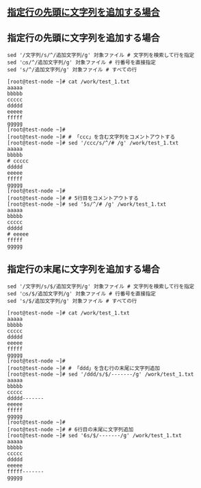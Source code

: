 ## [指定行の先頭に文字列を追加する場合](https://orebibou.com/ja/home/201602/20160227_001/#:~:text=sed%E3%81%A7%E3%80%81%E6%8C%87%E5%AE%9A%E3%81%97%E3%81%9F%E8%A1%8C,%E3%82%92%E6%8C%87%E5%AE%9A%E3%81%99%E3%82%8C%E3%81%B0%E3%81%84%E3%81%84%E3%80%82)

## 指定行の先頭に文字列を追加する場合

```
sed '/文字列/s/^/追加文字列/g' 対象ファイル # 文字列を検索して行を指定
sed '◯s/^/追加文字列/g' 対象ファイル # 行番号を直接指定
sed 's/^/追加文字列/g' 対象ファイル # すべての行
```

```
[root@test-node ~]# cat /work/test_1.txt
aaaaa
bbbbb
ccccc
ddddd
eeeee
fffff
ggggg
[root@test-node ~]#
[root@test-node ~]# # 「ccc」を含む文字列をコメントアウトする
[root@test-node ~]# sed '/ccc/s/^/# /g' /work/test_1.txt
aaaaa
bbbbb
# ccccc
ddddd
eeeee
fffff
ggggg
[root@test-node ~]#
[root@test-node ~]# # 5行目をコメントアウトする
[root@test-node ~]# sed '5s/^/# /g' /work/test_1.txt
aaaaa
bbbbb
ccccc
ddddd
# eeeee
fffff
ggggg
```

## 指定行の末尾に文字列を追加する場合

```
sed '/文字列/s/$/追加文字列/g' 対象ファイル # 文字列を検索して行を指定
sed '◯s/$/追加文字列/g' 対象ファイル # 行番号を直接指定
sed 's/$/追加文字列/g' 対象ファイル # すべての行
```

```
[root@test-node ~]# cat /work/test_1.txt
aaaaa
bbbbb
ccccc
ddddd
eeeee
fffff
ggggg
[root@test-node ~]#
[root@test-node ~]# # 「ddd」を含む行の末尾に文字列追加
[root@test-node ~]# sed '/ddd/s/$/-------/g' /work/test_1.txt
aaaaa
bbbbb
ccccc
ddddd-------
eeeee
fffff
ggggg
[root@test-node ~]#
[root@test-node ~]# # 6行目の末尾に文字列追加
[root@test-node ~]# sed '6s/$/-------/g' /work/test_1.txt
aaaaa
bbbbb
ccccc
ddddd
eeeee
fffff-------
ggggg
```
